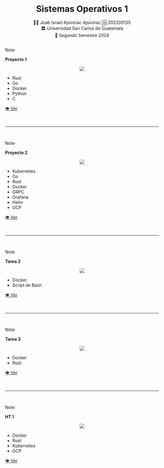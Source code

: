 <h1 align="center">Sistemas Operativos 1</h1>

<p align="center"></p>

<div align="center">
🙍‍♂️ Joab Israel Ajsivinac Ajsivinac 🆔 202200135
</div>

<div align="center"> 🏛 Universidad San Carlos de Guatemala</div>
<div align="center"> 📆 Segundo Semestre 2024</div>
<br/> 

> [!NOTE]  
> **Proyecto 1**
>
> <div align="center" style="display:flex;justify-content:center;gap:20px"><img src="https://skillicons.dev/icons?i=bash,rust,c,python,docker,vscode" /></div>
> 
> * Rust
> * Go
> * Docker
> * Python
> * C
> 
> [👁 Ver](https://github.com/J-Ajsivinac/SO1_2S2024_202200135/tree/main/Proyecto1)

<br>

---

<br>

> [!NOTE]  
> **Proyecto 2**
>
> <div align="center" style="display:flex;justify-content:center;gap:20px"><img src="https://go-skill-icons.vercel.app/api/icons?i=k8s,go,rust,docker,helm,grpc,redis,grafana,prometheus,python,gcp" /></div>
>
> * Kubernetes
> * Go
> * Rust
> * Docker
> * GRPC
> * Grafana
> * Helm
> * GCP
> 
> [👁 Ver](https://github.com/J-Ajsivinac/SO1_2S2024_202200135/tree/main/Proyecto2)

<br>

---

<br>

> [!NOTE]  
> **Tarea 2**
>
> <div align="center" style="display:flex;justify-content:center;gap:20px"><img src="https://go-skill-icons.vercel.app/api/icons?i=docker,bash," /></div>
> 
> * Docker
> * Script de Bash
>
> [👁 Ver](https://github.com/J-Ajsivinac/SO1_2S2024_202200135/tree/main/Tarea2)

<br>

---

<br>

> [!NOTE]  
> **Tarea 3**
>
> <div align="center" style="display:flex;justify-content:center;gap:20px"><img src="https://go-skill-icons.vercel.app/api/icons?i=docker,rust" /></div>
>
> * Docker
> * Rust
>
> [👁 Ver](https://github.com/J-Ajsivinac/SO1_2S2024_202200135/tree/main/tarea_3)

<br>

---

<br>

> [!NOTE]  
> **HT 1**
>
> <div align="center" style="display:flex;justify-content:center;gap:20px"><img src="https://go-skill-icons.vercel.app/api/icons?i=docker,rust,k8s,gcp" /></div>
>
> * Docker
> * Rust
> * Kubernetes
> * GCP
>
> [👁 Ver](https://github.com/J-Ajsivinac/SO1_2S2024_202200135/tree/main/HT1)